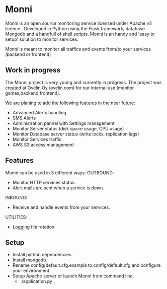 
Monni
=====

Monni is an open source monitoring service licensed under Apache v2 licence..
Developed in Python using the Flask framework, database Mongodb and a handfull of shell scripts.
Monni is an handy and 'easy to setup' solution to monitor services.

Monni is meant to monitor all traffics and events from/to your services (backend or frontend)


Work in progress
----------------
The Monni project is very young and currently in progress.
The project was created at Ovelin Oy (ovelin.com) for our internal use (monitor games,backend,frontend).

We are planing to add the following features in the near future:
- Advanced Alerts handling
- SMS Alerts
- Administration pannel with Settings management
- Monitor Server status (disk space usage, CPU usage)
- Monitor Database server status (write locks, replication lags)
- Monitor Services traffic
- AWS S3 access management


Features
--------
Monni can be used in 3 different ways:
OUTBOUND:
- Monitor HTTP services status.
- Alert mails are sent when a service is down.

INBOUND:
- Receive and handle events from your services.

UTILITIES:
- Logging file rotation


Setup
-----
- Install python dependencies.
- Install mongodb.
- Rename config/default.cfg.example to config/default.cfg and configure your environment.
- Setup Apache server or launch Monni from command line.
    - ./application.py
